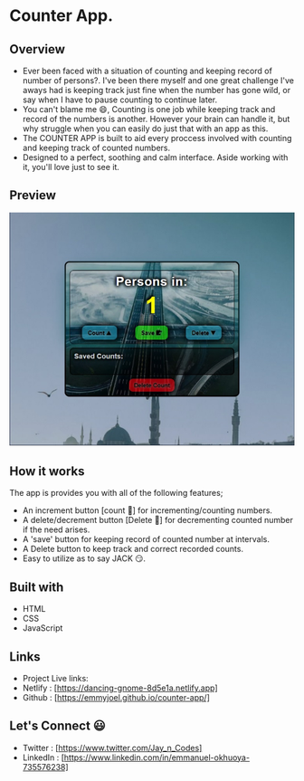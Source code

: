 # Counter App.

## Overview

- Ever been faced with a situation of counting and keeping record of number of persons?. I've been there myself and one great challenge I've aways had is keeping track just fine when the number has gone wild, or say when I have to pause counting to continue later. 
- You can't blame me 😄, Counting is one job while keeping track and record of the numbers is another. However your brain can handle it, but why struggle when you can easily do just that with an app as this.
- The COUNTER APP is built to aid every proccess involved with counting and keeping track of counted numbers.
- Designed to a perfect, soothing and calm interface. Aside working with it, you'll love just to see it.


## Preview

<img src="./images/counter-app.jpg">

## How it works

 The app is provides you with all of the following features;

- An increment button [count 🔺] for incrementing/counting numbers.
- A delete/decrement button [Delete 🔻] for decrementing counted number if the need arises.
- A 'save' button for keeping record of counted number at intervals.
- A Delete button to keep track and correct recorded counts.
- Easy to utilize as to say JACK 😏.

## Built with

- HTML
- CSS
- JavaScript

## Links
- Project Live links:
- Netlify : [https://dancing-gnome-8d5e1a.netlify.app]
- Github : [https://emmyjoel.github.io/counter-app/]

## Let's Connect 😃 

- Twitter : [https://www.twitter.com/Jay_n_Codes]
- LinkedIn : [https://www.linkedin.com/in/emmanuel-okhuoya-735576238]